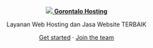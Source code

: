 <p align="center">
  <a href="https://jam.dev">
    <img src="https://www.gorontalohosting.com/assets/img/favicon.png">
    <a href="https://jam.dev/"><strong>Gorontalo Hosting</strong></a>
  </a>
</p>

<p align="center">
  Layanan Web Hosting dan Jasa Website TERBAIK
</p>

<p align="center">
  <a href="https://jam.dev">Get started</a> ·
  <a href="https://jam.dev/careers">Join the team</a>
</p>
